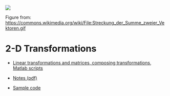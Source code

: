 
![](https://upload.wikimedia.org/wikipedia/commons/2/25/Streckung_der_Summe_zweier_Vektoren.gif)

Figure from: https://commons.wikimedia.org/wiki/File:Streckung_der_Summe_zweier_Vektoren.gif

# 2-D Transformations

- [Linear transformations and matrices, composing transformations](https://htmlpreview.github.io/?https://github.com/eraldoribeiro/composing-transformations/blob/main/compositingTransformations.html), [Matlab scripts](https://github.com/eraldoribeiro/composing-transformations/tree/main/code)

- [Notes (pdf)](https://github.com/eraldoribeiro/2d_transformations/blob/main/transformations2d.pdf)

- [Sample code](https://github.com/eraldoribeiro/2d_transformations/tree/main/code)
